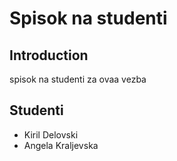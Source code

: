# Spisok na studenti

## Introduction

spisok na studenti za ovaa vezba

## Studenti

- Kiril Delovski
- Angela Kraljevska

